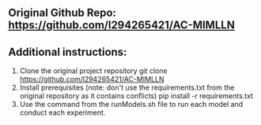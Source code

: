 ## Original Github Repo: https://github.com/l294265421/AC-MIMLLN
## Additional instructions:
1. Clone the original project repository
    git clone https://github.com/l294265421/AC-MIMLLN
2. Install prerequisites (note: don't use the requirements.txt from the original repository as it contains conflicts)
    pip install -r requirements.txt
3. Use the command from the runModels.sh file to run each model and conduct each experiment. 